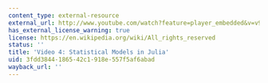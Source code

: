 ```yaml
---
content_type: external-resource
external_url: http://www.youtube.com/watch?feature=player_embedded&v=v9Io-p_iymI
has_external_license_warning: true
license: https://en.wikipedia.org/wiki/All_rights_reserved
status: ''
title: 'Video 4: Statistical Models in Julia'
uid: 3fdd3844-1865-42c1-918e-557f5af6abad
wayback_url: ''
---
```

